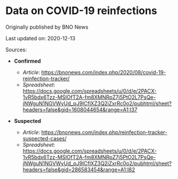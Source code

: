 # Data on COVID-19 reinfections

Originally published by BNO News

Last updated on: 2020-12-13

Sources:

- **Confirmed**
  - *Article*: https://bnonews.com/index.php/2020/08/covid-19-reinfection-tracker/ 
  - *Spreadsheet*: https://docs.google.com/spreadsheets/u/0/d/e/2PACX-1vR5bdx6Tzz-MSIOfT2A-fm8XMNRpZ7j5PtO2L7PsQe-jNWguN1NGVWyUd_pJ9ICflXZ3Q2iZxrRc0o2/pubhtml/sheet?headers=false&gid=1608044654&range=A1:I37

- **Suspected**
  - *Article*: https://bnonews.com/index.php/reinfection-tracker-suspected-cases/
  - *Spreadsheet*: https://docs.google.com/spreadsheets/u/0/d/e/2PACX-1vR5bdx6Tzz-MSIOfT2A-fm8XMNRpZ7j5PtO2L7PsQe-jNWguN1NGVWyUd_pJ9ICflXZ3Q2iZxrRc0o2/pubhtml/sheet?headers=false&gid=286583454&range=A1:I82

